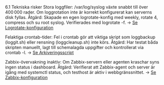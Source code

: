 6.1 Tekniska risker
Stora loggfiler: /var/log/syslog växte snabbt till över 400 000 rader. Om loggrotation inte är korrekt konfigurerat kan serverns disk fyllas.
 Åtgärd: Skapade en egen logrotate-konfig med weekly, rotate 4, compress och su root syslog. Verifierades med logrotate -f.
→ [Se Logrotate-konfiguration](Logrotate.md)

Felaktiga crontab-tider: Fel i crontab gör att viktiga skript som loggbackup (loggit.sh) eller rensning (loggcleanup.sh) inte körs.
 Åtgärd: Har testat båda skripten manuellt, lagt till schemalagda uppgifter och kontrollerat via crontab -l.
→ [Se Arkiveringsscript](./All%20scripts/scripts.md)

Zabbix-övervakning inaktiv: Om Zabbix-servern eller agenten kraschar syns ingen status i dashboard.
 Åtgärd: Verifierat att Zabbix-agent och server är igång med systemctl status, och testhost är aktiv i webbgränssnittet.
→ [Se Zabbix-konfiguration](.Zabbixövervakning)
